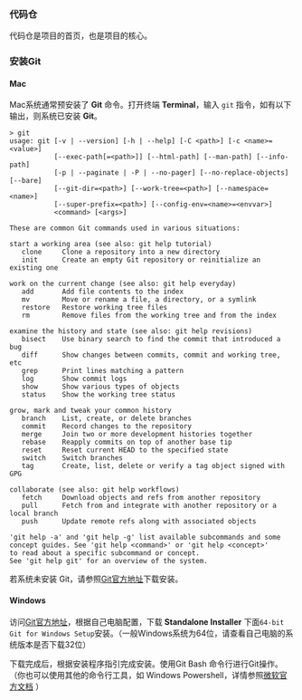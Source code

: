 ### 代码仓

代码仓是项目的首页，也是项目的核心。

### 安装Git


<!-- tabs:start -->

#### **Mac**

Mac系统通常预安装了 **Git** 命令。打开终端 **Terminal**，输入 `git` 指令，如有以下输出，则系统已安装 **Git**。
```shell                                                                              
> git
usage: git [-v | --version] [-h | --help] [-C <path>] [-c <name>=<value>]
           [--exec-path[=<path>]] [--html-path] [--man-path] [--info-path]
           [-p | --paginate | -P | --no-pager] [--no-replace-objects] [--bare]
           [--git-dir=<path>] [--work-tree=<path>] [--namespace=<name>]
           [--super-prefix=<path>] [--config-env=<name>=<envvar>]
           <command> [<args>]

These are common Git commands used in various situations:

start a working area (see also: git help tutorial)
   clone     Clone a repository into a new directory
   init      Create an empty Git repository or reinitialize an existing one

work on the current change (see also: git help everyday)
   add       Add file contents to the index
   mv        Move or rename a file, a directory, or a symlink
   restore   Restore working tree files
   rm        Remove files from the working tree and from the index

examine the history and state (see also: git help revisions)
   bisect    Use binary search to find the commit that introduced a bug
   diff      Show changes between commits, commit and working tree, etc
   grep      Print lines matching a pattern
   log       Show commit logs
   show      Show various types of objects
   status    Show the working tree status

grow, mark and tweak your common history
   branch    List, create, or delete branches
   commit    Record changes to the repository
   merge     Join two or more development histories together
   rebase    Reapply commits on top of another base tip
   reset     Reset current HEAD to the specified state
   switch    Switch branches
   tag       Create, list, delete or verify a tag object signed with GPG

collaborate (see also: git help workflows)
   fetch     Download objects and refs from another repository
   pull      Fetch from and integrate with another repository or a local branch
   push      Update remote refs along with associated objects

'git help -a' and 'git help -g' list available subcommands and some
concept guides. See 'git help <command>' or 'git help <concept>'
to read about a specific subcommand or concept.
See 'git help git' for an overview of the system.
```

若系统未安装 Git，请参照[Git官方地址](https://git-scm.com/download/mac)下载安装。

#### **Windows**

访问[Git官方地址](https://git-scm.com/download/win)，根据自己电脑配置，下载 **Standalone Installer** 下面`64-bit Git for Windows Setup`安装。（一般Windows系统为64位，请查看自己电脑的系统版本是否下载32位）

下载完成后，根据安装程序指引完成安装。使用Git Bash 命令行进行Git操作。（你也可以使用其他的命令行工具，如 Windows Powershell，详情参照[微软官方文档](https://learn.microsoft.com/zh-cn/powershell/scripting/install/installing-powershell-on-windows?view=powershell-7.2) ）

<!-- tabs:end -->

